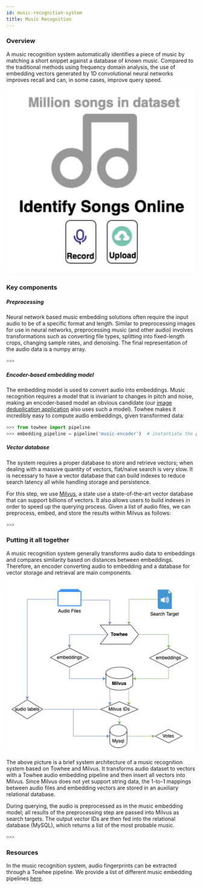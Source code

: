 ```yaml
---
id: music-recognition-system
title: Music Recognition
---
```


### Overview

A music recognition system automatically identifies a piece of music by matching a short snippet against a database of known music. Compared to the traditional methods using frequency domain analysis, the use of embedding vectors generated by 1D convolutional neural networks improves recall and can, in some cases, improve query speed.

![image1](music_intro.png)

### Key components

##### Preprocessing

Neural network based music embedding solutions often require the input audio to be of a specific format and length. Similar to preprocessing images for use in neural networks, preprocessing music (and other audio) involves transformations such as converting file types, splitting into fixed-length crops, changing sample rates, and denoising. The final representation of the audio data is a numpy array.

```python
>>>
```

##### Encoder-based embedding model

The embedding model is used to convert audio into embeddings. Music recognition requires a model that is invariant to changes in pitch and noise, making an encoder-based model an obvious candidate (our [image deduplication application](scenarios/image-deduplication) also uses such a model). Towhee makes it incredibly easy to compute audio embeddings, given transformed data:

```python
>>> from towhee import pipeline
>>> embedding_pipeline = pipeline('music-encoder')  # instantiate the pipeline
```

##### Vector database

The system requires a proper database to store and retrieve vectors; when dealing with a massive quantity of vectors, flat/naive search is very slow. It is necessary to have a vector database that can build indexes to reduce search latency all while handling storage and persistence.

For this step, we use [Milvus](https://milvus.io), a state use a state-of-the-art vector database that can support billions of vectors. It also allows users to build indexes in order to speed up the querying process. Given a list of audio files, we can preprocess, embed, and store the results within Milvus as follows:

```python
>>>
```

### Putting it all together

A music recognition system generally transforms audio data to embeddings and compares similarity based on distances between embeddings. Therefore, an encoder converting audio to embedding and a database for vector storage and retrieval are main components.

![image2](music_system.png)

The above picture is a brief system architecture of a music recognition system based on Towhee and Milvus. It transforms audio dataset to vectors with a Towhee audio embedding pipeline and then insert all vectors into Milvus. Since Milvus does not yet support string data, the 1-to-1 mappings between audio files and embedding vectors are stored in an auxiliary relational database.

During querying, the audio is preprocessed as in the music embedding model; all results of the preprocessing step are passed into Milvus as search targets. The output vector IDs are then fed into the relational database (MySQL), which returns a list of the most probable music.

```python
>>>
```

### Resources

In the music recognition system, audio fingerprints can be extracted through a Towhee pipeline. We provide a list of different music embedding pipelines [here](pipelines/music-embedding).
